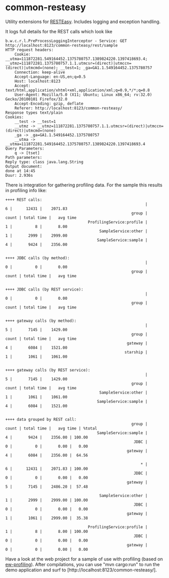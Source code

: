 common-resteasy
===============

Utility extensions for [RESTEasy](http://resteasy.jboss.org/). Includes logging and exception handling.

It logs full details for the REST calls which look like

    b.w.c.r.l.PreProcessLoggingInterceptor - Service: GET http://localhost:8123/common-resteasy/rest/sample
    HTTP request headers:
        Cookie: __utma=111872281.549164452.1375780757.1389824220.1397418693.4; __utmz=111872281.1375780757.1.1.utmcsr=(direct)|utmccn=(direct)|utmcmd=(none); __test=1; _ga=GA1.1.549164452.1375780757
        Connection: keep-alive
        Accept-Language: en-US,en;q=0.5
        Host: localhost:8123
        Accept: text/html,application/xhtml+xml,application/xml;q=0.9,*/*;q=0.8
        User-Agent: Mozilla/5.0 (X11; Ubuntu; Linux x86_64; rv:32.0) Gecko/20100101 Firefox/32.0
        Accept-Encoding: gzip, deflate
        Referer: http://localhost:8123/common-resteasy/
    Response types text/plain
    Cookies: 
        __test -> __test=1
        __utmz -> __utmz=111872281.1375780757.1.1.utmcsr=(direct)|utmccn=(direct)|utmcmd=(none)
        _ga -> _ga=GA1.1.549164452.1375780757
        __utma -> __utma=111872281.549164452.1375780757.1389824220.1397418693.4
    Query Parameters: 
        q -> [tset]
    Path parameters: 
    Reply type: class java.lang.String
    Output document:
    done at 14:45
    Duur: 2.936s
    
There is integration for gathering profiling data. For the sample this results in profiling info like:
    
    ++++ REST calls:
                                                                 |          6 |      12431 |    2071.83
                                                           group |      count | total time |   avg time
                                        ProfilingService:profile |          1 |          8 |       8.00
                                             SampleService:other |          1 |       2999 |    2999.00
                                            SampleService:sample |          4 |       9424 |    2356.00
    
    
    ++++ JDBC calls (by method):
                                                                 |          0 |          0 |       0.00
                                                           group |      count | total time |   avg time
    
    
    ++++ JDBC calls (by REST service):
                                                                 |          0 |          0 |       0.00
                                                           group |      count | total time |   avg time
    
    
    ++++ gateway calls (by method):
                                                                 |          5 |       7145 |    1429.00
                                                           group |      count | total time |   avg time
                                                         gateway |          4 |       6084 |    1521.00
                                                        starship |          1 |       1061 |    1061.00
    
    
    ++++ gateway calls (by REST service):
                                                                 |          5 |       7145 |    1429.00
                                                           group |      count | total time |   avg time
                                             SampleService:other |          1 |       1061 |    1061.00
                                            SampleService:sample |          4 |       6084 |    1521.00
    
    
    ++++ data grouped by REST call:
                                                           group |      count | total time |   avg time | %total
                                            SampleService:sample |          4 |       9424 |    2356.00 | 100.00
                                                            JDBC |          0 |          0 |       0.00 |   0.00
                                                         gateway |          4 |       6084 |    2356.00 |  64.56
    
                                                               * |          6 |      12431 |    2071.83 | 100.00
                                                            JDBC |          0 |          0 |       0.00 |   0.00
                                                         gateway |          5 |       7145 |    2486.20 |  57.48
    
                                             SampleService:other |          1 |       2999 |    2999.00 | 100.00
                                                            JDBC |          0 |          0 |       0.00 |   0.00
                                                         gateway |          1 |       1061 |    2999.00 |  35.38
    
                                        ProfilingService:profile |          1 |          8 |       8.00 | 100.00
                                                            JDBC |          0 |          0 |       0.00 |   0.00
                                                         gateway |          0 |          0 |       0.00 |   0.00


Have a look at the web project for a sample of use with profiling (based on [ew-profiling](https://github.com/joachimvda/ew-profiling)).
After compilations, you can use "mvn cargo:run" to run the demo application and surf to [http://localhost:8123/common-resteasy/]. 
